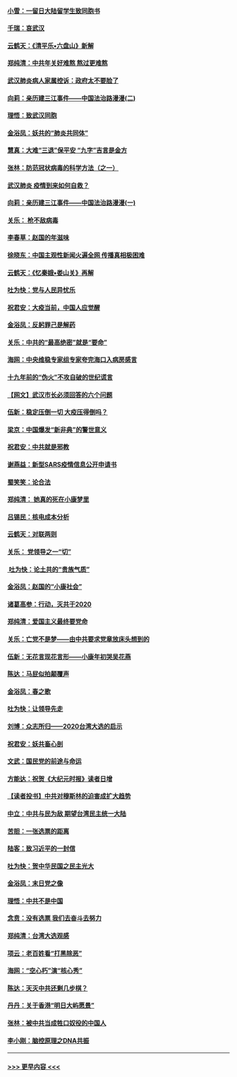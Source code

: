 #### [小雪：一留日大陆留学生致同胞书](../pages/nsc993/n11834624.md?t=02010231) 
#### [千瑞：哀武汉](../pages/nsc993/n11833647.md?t=02010231) 
#### [云鹤天：《清平乐▪六盘山》新解](../pages/nsc993/n11833611.md?t=02010231) 
#### [郑纯清：中共年关好难熬 熬过更难熬](../pages/nsc993/n11833489.md?t=02010231) 
#### [武汉肺炎病人家属控诉：政府太不要脸了](../pages/nsc993/n11833205.md?t=02010231) 
#### [向莉：亲历建三江事件——中国法治路漫漫(二)](../pages/nsc993/n11829102.md?t=02010231) 
#### [理悟：致武汉同胞](../pages/nsc993/n11831522.md?t=02010231) 
#### [金浴凤：妖共的“肺炎共同体”](../pages/nsc993/n11829448.md?t=02010231) 
#### [慧真：大难“三退”保平安 “九字”吉言是金方](../pages/nsc993/n11829501.md?t=02010231) 
#### [张林：防范冠状病毒的科学方法（之一）](../pages/nsc993/n11828618.md?t=02010231) 
#### [武汉肺炎 疫情到来如何自救？](../pages/nsc993/n11827632.md?t=02010231) 
#### [向莉：亲历建三江事件——中国法治路漫漫(一)](../pages/nsc993/n11827190.md?t=02010231) 
#### [关乐： 枪不敌病毒](../pages/nsc993/n11826746.md?t=02010231) 
#### [李春草：赵国的年滋味](../pages/nsc993/n11826321.md?t=02010231) 
#### [徐晓东：中国主观性新闻火遍全网 传播真相极困难](../pages/nsc993/n11826508.md?t=02010231) 
#### [云鹤天：《忆秦娥▪娄山关》再解](../pages/nsc993/n11824682.md?t=02010231) 
#### [吐为快：党与人民异忧乐](../pages/nsc993/n11824660.md?t=02010231) 
#### [祝君安：大疫当前，中国人应觉醒](../pages/nsc993/n11821946.md?t=02010231) 
#### [金浴凤：反躬罪己是解药](../pages/nsc993/n11820280.md?t=02010231) 
#### [关乐：中共的“最高绝密”就是“要命”](../pages/nsc993/n11816946.md?t=02010231) 
#### [海网：中央维稳专家组专家夸完海口入病房感言](../pages/nsc993/n11815138.md?t=02010231) 
#### [十九年前的“伪火”不攻自破的世纪谎言](../pages/nsc993/n11813238.md?t=02010231) 
#### [【网文】武汉市长必须回答的六个问题](../pages/nsc993/n11813848.md?t=02010231) 
#### [伍新：稳定压倒一切 大疫压得倒吗？](../pages/nsc993/n11812634.md?t=02010231) 
#### [梁京：中国爆发“新非典”的警世意义](../pages/nsc993/n11812554.md?t=02010231) 
#### [祝君安：中共就是邪教](../pages/nsc993/n11812431.md?t=02010231) 
#### [谢燕益：新型SARS疫情信息公开申请书](../pages/nsc993/n11808840.md?t=02010231) 
#### [蜀笑笑：论合法](../pages/nsc993/n11808064.md?t=02010231) 
#### [郑纯清： 她真的死在小康梦里](../pages/nsc993/n11806623.md?t=02010231) 
#### [吕锡民：核电成本分析](../pages/nsc993/n11806284.md?t=02010231) 
#### [云鹤天：对联两则](../pages/nsc993/n11805957.md?t=02010231) 
#### [关乐： 党领导之一“切”](../pages/nsc993/n11804505.md?t=02010231) 
#### [ 吐为快：论土共的“贵族气质”](../pages/nsc993/n11804490.md?t=02010231) 
#### [金浴凤：赵国的“小康社会”](../pages/nsc993/n11804452.md?t=02010231) 
#### [诸葛高参：行动，灭共于2020](../pages/nsc993/n11804120.md?t=02010231) 
#### [郑纯清：爱国主义最终要党命](../pages/nsc993/n11802197.md?t=02010231) 
#### [关乐：亡党不是梦——由中共要求党章放床头想到的](../pages/nsc993/n11802156.md?t=02010231) 
#### [伍新：无花言现花言形——小康年初哭吴花燕](../pages/nsc993/n11800044.md?t=02010231) 
#### [陈达：马屁似拍颠覆声](../pages/nsc993/n11800010.md?t=02010231) 
#### [金浴凤：春之歌](../pages/nsc993/n11797687.md?t=02010231) 
#### [吐为快：让领导先走](../pages/nsc993/n11797512.md?t=02010231) 
#### [刘博：众志所归——2020台湾大选的启示](../pages/nsc993/n11796878.md?t=02010231) 
#### [祝君安：妖共畜心剖](../pages/nsc993/n11794273.md?t=02010231) 
#### [文武：国民党的前途与命运](../pages/nsc993/n11794198.md?t=02010231) 
#### [方能达：祝贺《大纪元时报》读者日增](../pages/nsc993/n11793807.md?t=02010231) 
#### [【读者投书】中共对穆斯林的迫害成扩大趋势](../pages/nsc993/n11791371.md?t=02010231) 
#### [中立：中共与民为敌 期望台湾民主统一大陆](../pages/nsc993/n11790392.md?t=02010231) 
#### [苦胆：一张选票的距离](../pages/nsc993/n11788914.md?t=02010231) 
#### [陆客：致习近平的一封信](../pages/nsc993/n11788867.md?t=02010231) 
#### [吐为快：贺中华民国之民主光大](../pages/nsc993/n11788618.md?t=02010231) 
#### [金浴凤：末日党之像](../pages/nsc993/n11787475.md?t=02010231) 
#### [理悟：中共不是中国](../pages/nsc993/n11787463.md?t=02010231) 
#### [念贲：没有选票  我们去奋斗去努力](../pages/nsc993/n11787398.md?t=02010231) 
#### [郑纯清：台湾大选观感](../pages/nsc993/n11786210.md?t=02010231) 
#### [项云：老百姓看“打黑除恶”](../pages/nsc993/n11785398.md?t=02010231) 
#### [海网：“空心朽”演“核心秀”](../pages/nsc993/n11783874.md?t=02010231) 
#### [陈达：天灭中共还剩几步棋？](../pages/nsc993/n11783719.md?t=02010231) 
#### [丹丹：关于香港“明日大屿愿景”](../pages/nsc993/n11783273.md?t=02010231) 
#### [张林：被中共当成牲口奴役的中国人](../pages/nsc993/n11782397.md?t=02010231) 
#### [李小刚：脑控原理之DNA共振](../pages/nsc993/n11780962.md?t=02010231) 

----
#### [ >>> 更早内容 <<< ](../indexes/nsc993-earlier.md)
